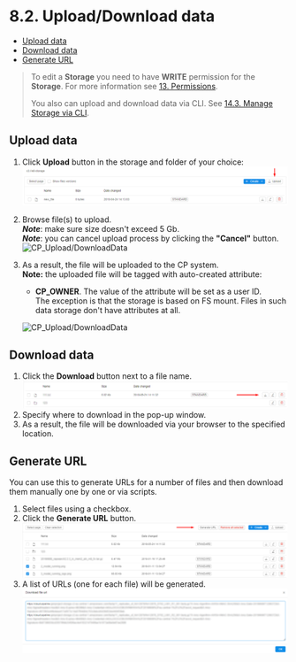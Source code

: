 # 8.2. Upload/Download data

- [Upload data](#upload-data)
- [Download data](#download-data)
- [Generate URL](#generate-url)

> To edit a **Storage** you need to have **WRITE** permission for the **Storage**. For more information see [13. Permissions](../13_Permissions/13._Permissions.md).
>
> You also can upload and download data via CLI. See [14.3. Manage Storage via CLI](../14_CLI/14.3._Manage_Storage_via_CLI.md#upload-and-download-data).

## Upload data

1. Click **Upload** button in the storage and folder of your choice:  
    ![CP_Upload/DownloadData](attachments/UploadDownloadData_1.png)
2. Browse file(s) to upload.  
    **_Note_**: make sure size doesn't exceed 5 Gb.  
    **_Note_**: you can cancel upload process by clicking the **"Cancel"** button.  
    ![CP_Upload/DownloadData](attachments/UploadDownloadData_2.png)
3. As a result, the file will be uploaded to the CP system.  
    **Note:** the uploaded file will be tagged with auto-created attribute:  
    - **CP\_OWNER**. The value of the attribute will be set as a user ID.  
        The exception is that the storage is based on FS mount. Files in such data storage don't have attributes at all.

    ![CP_Upload/DownloadData](attachments/UploadDownloadData_3.png)

## Download data

1. Click the **Download** button next to a file name.  
    ![CP_Upload/DownloadData](attachments/UploadDownloadData_4.png)
2. Specify where to download in the pop-up window.
3. As a result, the file will be downloaded via your browser to the specified location.

## Generate URL

You can use this to generate URLs for a number of files and then download them manually one by one or via scripts.

1. Select files using a checkbox.
2. Click the **Generate URL** button.  
    ![CP_Upload/DownloadData](attachments/UploadDownloadData_5.png)
3. A list of URLs (one for each file) will be generated.  
    ![CP_Upload/DownloadData](attachments/UploadDownloadData_6.png)